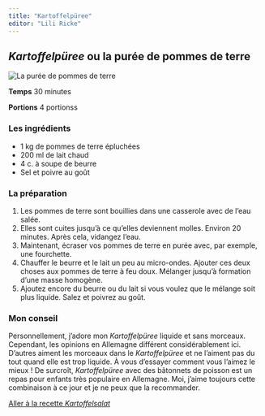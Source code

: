 ```yaml
---
title: "Kartoffelpüree"
editor: "Lili Ricke"
---
```


## ***Kartoffelpüree* ou la purée de pommes de terre**

![La purée de pommes de terre](/images/Kartoffelpüree.jpg)

**Temps**       30 minutes

**Portions**    4 portionss



### **Les ingrédients**
* 1 kg de pommes de terre épluchées
* 200 ml de lait chaud
* 4 c. à soupe de beurre
* Sel et poivre au goût

### **La préparation**
1. Les pommes de terre sont bouillies dans une casserole avec de l’eau salée.
2. Elles sont cuites jusqu’à ce qu’elles deviennent molles. Environ 20 minutes. Après cela, vidangez l’eau.
3. Maintenant, écraser vos pommes de terre en purée avec, par exemple, une fourchette.
4. Chauffer le beurre et le lait un peu au micro-ondes. Ajouter ces deux choses aux pommes de terre à feu doux. Mélanger jusqu’à formation d’une masse homogène.
5. Ajoutez encore du beurre ou du lait si vous voulez que le mélange soit plus liquide. Salez et poivrez au goût.

### **Mon conseil**

Personnellement, j’adore mon *Kartoffelpüree* liquide et sans morceaux. Cependant, les opinions en Allemagne différent considérablement ici. D’autres aiment les morceaux dans le *Kartoffelpüree* et ne l’aiment pas du tout quand elle est trop liquide. À vous d’essayer comment vous l’aimez le mieux  !
De surcroît, *Kartoffelpüree* avec des bâtonnets de poisson est un repas pour enfants très populaire en Allemagne. Moi, j’aime toujours cette combinaison à ce jour et je ne peux que la recommander. 

[Aller à la recette *Kartoffelsalat*](https://xlilix2312.github.io/Kartoffel/kartoffelsalat/)


